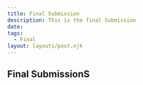 ```yaml
---
title: Final Submission
description: This is the final Submission
date: 
tags:
  - Final
layout: layouts/post.njk
---
```


## Final SubmissionS